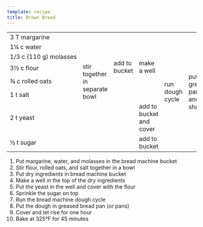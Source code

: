 ```yaml
---
template: recipe
title: Brown Bread
---
```

<table>
<tr>
  <td>3&nbsp;T&nbsp;margarine</td>
  <td class="righthide" rowspan="3">&nbsp;</td>
  <td rowspan="6">add to bucket</td>
  <td rowspan="6">make a well</td>
  <td rowspan="8">run dough cycle</td>
  <td rowspan="8">put in greased pan(s) and shape</td>
  <td rowspan="8">cover and let rise 1 hour</td>
  <td rowspan="8">bake at 325&deg;F for 45 minutes</td>
</tr>
<tr>
  <td>1&#188;&nbsp;c&nbsp;water</td>
</tr>
<tr>
  <td>1/3&nbsp;c&nbsp;(110&nbsp;g)&nbsp;molasses</td>
</tr>
<tr>
  <td>3&#189;&nbsp;c&nbsp;flour</td>
  <td rowspan="3">stir together in separate bowl</td>
</tr>
<tr>
  <td>&#190;&nbsp;c&nbsp;rolled oats</td>
</tr>
<tr>
  <td>1&nbsp;t&nbsp;salt</td>
</tr>
<tr>
  <td>2&nbsp;t&nbsp;yeast</td>
  <td colspan="2" class="righthide">&nbsp;</td>
  <td>add to bucket and cover</td>
</tr>
<tr>
  <td>&#189;&nbsp;t&nbsp;sugar</td>
  <td colspan="2" class="righthide">&nbsp;</td>
  <td>add to bucket</td>
</tr>
</table>

1. Put margarine, water, and molasses in the bread machine bucket
1. Stir flour, rolled oats, and salt together in a bowl
1. Put dry ingredients in bread machine bucket
1. Make a well in the top of the dry ingredients
1. Put the yeast in the well and cover with the flour
1. Sprinkle the sugar on top
1. Run the bread machine dough cycle
1. Put the dough in greased bread pan (or pans)
1. Cover and let rise for one hour
1. Bake at 325&deg;F for 45 minutes
